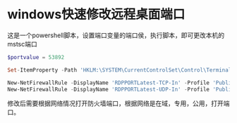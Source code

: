 # windows快速修改远程桌面端口

这是一个powershell脚本，设置端口变量的端口侯，执行脚本，即可更改本机的mstsc端口


```powershell
$portvalue = 53892

Set-ItemProperty -Path 'HKLM:\SYSTEM\CurrentControlSet\Control\Terminal Server\WinStations\RDP-Tcp' -name "PortNumber" -Value $portvalue 

New-NetFirewallRule -DisplayName 'RDPPORTLatest-TCP-In' -Profile 'Public' -Direction Inbound -Action Allow -Protocol TCP -LocalPort $portvalue 
New-NetFirewallRule -DisplayName 'RDPPORTLatest-UDP-In' -Profile 'Public' -Direction Inbound -Action Allow -Protocol UDP -LocalPort $portvalue
```
修改后需要根据网络情况打开防火墙端口，根据网络是在域，专用，公用，打开端口。

